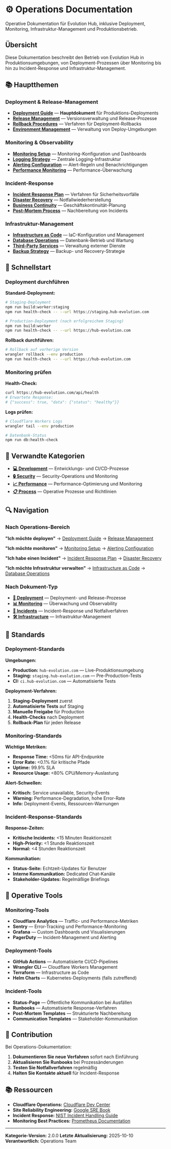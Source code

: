 # ⚙️ Operations Documentation

Operative Dokumentation für Evolution Hub, inklusive Deployment, Monitoring, Infrastruktur-Management und Produktionsbetrieb.

## Übersicht

Diese Dokumentation beschreibt den Betrieb von Evolution Hub in Produktionsumgebungen, von Deployment-Prozessen über Monitoring bis hin zu Incident-Response und Infrastruktur-Management.

## 📚 Hauptthemen

### Deployment & Release-Management

- **[Deployment Guide](./deployment.md)** — **Hauptdokument** für Produktions-Deployments
- **[Release Management](./release-management.md)** — Versionsverwaltung und Release-Prozesse
- **[Rollback Procedures](./rollback-procedures.md)** — Verfahren für Deployment-Rollbacks
- **[Environment Management](./environment-management.md)** — Verwaltung von Deploy-Umgebungen

### Monitoring & Observability

- **[Monitoring Setup](./monitoring.md)** — Monitoring-Konfiguration und Dashboards
- **[Logging Strategy](./logging-strategy.md)** — Zentrale Logging-Infrastruktur
- **[Alerting Configuration](./alerting.md)** — Alert-Regeln und Benachrichtigungen
- **[Performance Monitoring](./performance-monitoring.md)** — Performance-Überwachung

### Incident-Response

- **[Incident Response Plan](./incident-response.md)** — Verfahren für Sicherheitsvorfälle
- **[Disaster Recovery](./disaster-recovery.md)** — Notfallwiederherstellung
- **[Business Continuity](./business-continuity.md)** — Geschäftskontinuität-Planung
- **[Post-Mortem Process](./post-mortem.md)** — Nachbereitung von Incidents

### Infrastruktur-Management

- **[Infrastructure as Code](./infrastructure.md)** — IaC-Konfiguration und Management
- **[Database Operations](./database-operations.md)** — Datenbank-Betrieb und Wartung
- **[Third-Party Services](./third-party-services.md)** — Verwaltung externer Dienste
- **[Backup Strategy](./backup-strategy.md)** — Backup- und Recovery-Strategie

## 🚀 Schnellstart

### Deployment durchführen

**Standard-Deployment:**

```bash
# Staging-Deployment
npm run build:worker:staging
npm run health-check -- --url https://staging.hub-evolution.com

# Production-Deployment (nach erfolgreichem Staging)
npm run build:worker
npm run health-check -- --url https://hub-evolution.com
```

**Rollback durchführen:**

```bash
# Rollback auf vorherige Version
wrangler rollback --env production
npm run health-check -- --url https://hub-evolution.com
```

### Monitoring prüfen

**Health-Check:**

```bash
curl https://hub-evolution.com/api/health
# Erwartete Response:
# {"success": true, "data": {"status": "healthy"}}
```

**Logs prüfen:**

```bash
# Cloudflare Workers Logs
wrangler tail --env production

# Datenbank-Status
npm run db:health-check
```

## 📖 Verwandte Kategorien

- **[💻 Development](../development/)** — Entwicklungs- und CI/CD-Prozesse
- **[🔒 Security](../security/)** — Security-Operations und Monitoring
- **[📈 Performance](../performance/)** — Performance-Optimierung und Monitoring
- **[📋 Process](../process/)** — Operative Prozesse und Richtlinien

## 🔍 Navigation

### Nach Operations-Bereich

**"Ich möchte deployen"**
→ [Deployment Guide](./deployment.md) → [Release Management](./release-management.md)

**"Ich möchte monitoren"**
→ [Monitoring Setup](./monitoring.md) → [Alerting Configuration](./alerting.md)

**"Ich habe einen Incident"**
→ [Incident Response Plan](./incident-response.md) → [Disaster Recovery](./disaster-recovery.md)

**"Ich möchte Infrastruktur verwalten"**
→ [Infrastructure as Code](./infrastructure.md) → [Database Operations](./database-operations.md)

### Nach Dokument-Typ

- **[🚀 Deployment](./deployment.md)** — Deployment- und Release-Prozesse
- **[📊 Monitoring](./monitoring.md)** — Überwachung und Observability
- **[🚨 Incidents](./incident-response.md)** — Incident-Response und Notfallverfahren
- **[🛠️ Infrastructure](./infrastructure.md)** — Infrastruktur-Management

## 📝 Standards

### Deployment-Standards

**Umgebungen:**

- **Production:** `hub-evolution.com` — Live-Produktionsumgebung
- **Staging:** `staging.hub-evolution.com` — Pre-Production-Tests
- **CI:** `ci.hub-evolution.com` — Automatisierte Tests

**Deployment-Verfahren:**

1. **Staging-Deployment** zuerst
2. **Automatisierte Tests** auf Staging
3. **Manuelle Freigabe** für Production
4. **Health-Checks** nach Deployment
5. **Rollback-Plan** für jeden Release

### Monitoring-Standards

**Wichtige Metriken:**

- **Response Time:** <50ms für API-Endpunkte
- **Error Rate:** <0.1% für kritische Pfade
- **Uptime:** 99.9% SLA
- **Resource Usage:** <80% CPU/Memory-Auslastung

**Alert-Schwellen:**

- **Kritisch:** Service unavailable, Security-Events
- **Warning:** Performance-Degradation, hohe Error-Rate
- **Info:** Deployment-Events, Ressourcen-Warnungen

### Incident-Response-Standards

**Response-Zeiten:**

- **Kritische Incidents:** <15 Minuten Reaktionszeit
- **High-Priority:** <1 Stunde Reaktionszeit
- **Normal:** <4 Stunden Reaktionszeit

**Kommunikation:**

- **Status-Seite:** Echtzeit-Updates für Benutzer
- **Interne Kommunikation:** Dedicated Chat-Kanäle
- **Stakeholder-Updates:** Regelmäßige Briefings

## 🔧 Operative Tools

### Monitoring-Tools

- **Cloudflare Analytics** — Traffic- und Performance-Metriken
- **Sentry** — Error-Tracking und Performance-Monitoring
- **Grafana** — Custom Dashboards und Visualisierungen
- **PagerDuty** — Incident-Management und Alerting

### Deployment-Tools

- **GitHub Actions** — Automatisierte CI/CD-Pipelines
- **Wrangler CLI** — Cloudflare Workers Management
- **Terraform** — Infrastructure as Code
- **Helm Charts** — Kubernetes-Deployments (falls zutreffend)

### Incident-Tools

- **Status-Page** — Öffentliche Kommunikation bei Ausfällen
- **Runbooks** — Automatisierte Response-Verfahren
- **Post-Mortem Templates** — Strukturierte Nachbereitung
- **Communication Templates** — Stakeholder-Kommunikation

## 🤝 Contribution

Bei Operations-Dokumentation:

1. **Dokumentieren Sie neue Verfahren** sofort nach Einführung
2. **Aktualisieren Sie Runbooks** bei Prozessänderungen
3. **Testen Sie Notfallverfahren** regelmäßig
4. **Halten Sie Kontakte aktuell** für Incident-Response

## 📚 Ressourcen

- **Cloudflare Operations:** [Cloudflare Dev Center](https://developers.cloudflare.com/)
- **Site Reliability Engineering:** [Google SRE Book](https://sre.google/books/)
- **Incident Response:** [NIST Incident Handling Guide](https://nvlpubs.nist.gov/nistpubs/SpecialPublications/NIST.SP.800-61r2.pdf)
- **Monitoring Best Practices:** [Prometheus Documentation](https://prometheus.io/docs/introduction/overview/)

---

**Kategorie-Version:** 2.0.0
**Letzte Aktualisierung:** 2025-10-10
**Verantwortlich:** Operations Team
